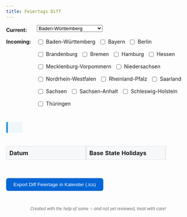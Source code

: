 ```yaml
---
title: Feiertags Diff
---
```


<div class="form-container">
  <div class="form-group">
    <label for="base-state" class="form-label">Current:</label>
    <select id="base-state" name="base-state" onchange="compareHolidays()">
      <option value="Baden-Württemberg">Baden-Württemberg</option>
      <option value="Bayern">Bayern</option>
      <option value="Berlin">Berlin</option>
      <option value="Brandenburg">Brandenburg</option>
      <option value="Bremen">Bremen</option>
      <option value="Hamburg">Hamburg</option>
      <option value="Hessen">Hessen</option>
      <option value="Mecklenburg-Vorpommern">Mecklenburg-Vorpommern</option>
      <option value="Niedersachsen">Niedersachsen</option>
      <option value="Nordrhein-Westfalen">Nordrhein-Westfalen</option>
      <option value="Rheinland-Pfalz">Rheinland-Pfalz</option>
      <option value="Saarland">Saarland</option>
      <option value="Sachsen">Sachsen</option>
      <option value="Sachsen-Anhalt">Sachsen-Anhalt</option>
      <option value="Schleswig-Holstein">Schleswig-Holstein</option>
      <option value="Thüringen">Thüringen</option>
    </select>
  </div>
  <div class="form-group">
    <label for="compare-states" class="form-label">Incoming:</label>
    <div id="compare-states" class="horizontal-checkboxes">
      <label><input type="checkbox" name="compare-state" value="Baden-Württemberg" onchange="compareHolidays()"> Baden-Württemberg</label>
      <label><input type="checkbox" name="compare-state" value="Bayern" onchange="compareHolidays()"> Bayern</label>
      <label><input type="checkbox" name="compare-state" value="Berlin" onchange="compareHolidays()"> Berlin</label>
      <label><input type="checkbox" name="compare-state" value="Brandenburg" onchange="compareHolidays()"> Brandenburg</label>
      <label><input type="checkbox" name="compare-state" value="Bremen" onchange="compareHolidays()"> Bremen</label>
      <label><input type="checkbox" name="compare-state" value="Hamburg" onchange="compareHolidays()"> Hamburg</label>
      <label><input type="checkbox" name="compare-state" value="Hessen" onchange="compareHolidays()"> Hessen</label>
      <label><input type="checkbox" name="compare-state" value="Mecklenburg-Vorpommern" onchange="compareHolidays()"> Mecklenburg-Vorpommern</label>
      <label><input type="checkbox" name="compare-state" value="Niedersachsen" onchange="compareHolidays()"> Niedersachsen</label>
      <label><input type="checkbox" name="compare-state" value="Nordrhein-Westfalen" onchange="compareHolidays()"> Nordrhein-Westfalen</label>
      <label><input type="checkbox" name="compare-state" value="Rheinland-Pfalz" onchange="compareHolidays()"> Rheinland-Pfalz</label>
      <label><input type="checkbox" name="compare-state" value="Saarland" onchange="compareHolidays()"> Saarland</label>
      <label><input type="checkbox" name="compare-state" value="Sachsen" onchange="compareHolidays()"> Sachsen</label>
      <label><input type="checkbox" name="compare-state" value="Sachsen-Anhalt" onchange="compareHolidays()"> Sachsen-Anhalt</label>
      <label><input type="checkbox" name="compare-state" value="Schleswig-Holstein" onchange="compareHolidays()"> Schleswig-Holstein</label>
      <label><input type="checkbox" name="compare-state" value="Thüringen" onchange="compareHolidays()"> Thüringen</label>
    </div>
  </div>
</div>

<div id="next-holiday" class="next-holiday">
  <!-- Next holiday information will be dynamically added here -->
</div>

<div id="result" class="diff-container">
  <table id="holidays-table">
    <thead>
      <tr>
        <th>Datum</th>
        <th id="base-state-header">Base State Holidays</th>
        <!-- Compare state headers will be dynamically added here -->
      </tr>
    </thead>
    <tbody id="holidays-table-body">
      <!-- Holiday rows will be dynamically added here -->
    </tbody>
  </table>
</div>

<button id="download-ics" class="download-button">Export Diff Feiertage in Kalender (.ics)</button>

<p class="disclaimer">Created with the help of some ✨ and not yet reviewed, treat with care!</p>

<style>
    .main-content {
        max-width: 80%;
        margin: 0 auto;
    }

    @media (max-width: 768px) {
        .main-content {
            max-width: 95%;
            margin: 0 auto;
        }

        .form-group {
            flex-direction: column;
        }

        .form-label {
            margin-bottom: 5px;
        }

        #base-state {
            width: 100%;
            max-width: none;
        }

        .horizontal-checkboxes {
            flex-direction: column;
            gap: 8px;
        }

        .horizontal-checkboxes label {
            margin-left: 0;
            font-size: 14px;
        }

        .next-holiday {
            font-size: 14px;
            padding: 10px;
        }

        /* Disable sticky columns on mobile */
        th:first-child,
        td:first-child,
        th:nth-child(2),
        td:nth-child(2) {
            position: static;
            min-width: 120px;
        }

        /* Adjust table for better mobile view */
        th, td {
            padding: 6px;
            min-width: 120px;
            font-size: 14px;
        }

        .download-button {
            width: 100%;
            margin: 15px 0;
            padding: 12px;
            font-size: 16px;
        }

        /* Make the table container full-width on mobile */
        .diff-container {
            margin: 0 -15px;
            width: calc(100% + 30px);
        }
    }


    @media (max-width: 768px) {
        .main-content {
            max-width: 95%;
            margin: 0 auto;
        }

        .form-group {
            flex-direction: column;
        }

        .form-label {
            margin-bottom: 5px;
        }

        #base-state {
            width: 100%;
            max-width: none;
        }

        .horizontal-checkboxes {
            flex-direction: column;
            gap: 8px;
        }

        .horizontal-checkboxes label {
            margin-left: 0;
            font-size: 14px;
        }

        .next-holiday {
            font-size: 14px;
            padding: 10px;
        }

        /* Disable sticky columns on mobile */
        th:first-child,
        td:first-child,
        th:nth-child(2),
        td:nth-child(2) {
            position: static;
            min-width: 120px;
        }

        /* Adjust table for better mobile view */
        th, td {
            padding: 6px;
            min-width: 120px;
            font-size: 14px;
        }

        .download-button {
            width: 100%;
            margin: 15px 0;
            padding: 12px;
            font-size: 16px;
        }

        /* Make the table container full-width on mobile */
        .diff-container {
            margin: 0 -15px;
            width: calc(100% + 30px);
        }
    }


    @media (max-width: 768px) {
        .main-content {
            max-width: 95%;
            margin: 0 auto;
        }

        .form-group {
            flex-direction: column;
        }

        .form-label {
            margin-bottom: 5px;
        }

        #base-state {
            width: 100%;
            max-width: none;
        }

        .horizontal-checkboxes {
            flex-direction: column;
            gap: 8px;
        }

        .horizontal-checkboxes label {
            margin-left: 0;
            font-size: 14px;
        }

        .next-holiday {
            font-size: 14px;
            padding: 10px;
        }

        /* Disable sticky columns on mobile */
        th:first-child,
        td:first-child,
        th:nth-child(2),
        td:nth-child(2) {
            position: static;
            min-width: 120px;
        }

        /* Adjust table for better mobile view */
        th, td {
            padding: 6px;
            min-width: 120px;
            font-size: 14px;
        }

        .download-button {
            width: 100%;
            margin: 15px 0;
            padding: 12px;
            font-size: 16px;
        }

        /* Make the table container full-width on mobile */
        .diff-container {
            margin: 0 -15px;
            width: calc(100% + 30px);
        }
    }


    @media (max-width: 768px) {
        .main-content {
            max-width: 95%;
            margin: 0 auto;
        }

        .form-group {
            flex-direction: column;
        }

        .form-label {
            margin-bottom: 5px;
        }

        #base-state {
            width: 100%;
            max-width: none;
        }

        .horizontal-checkboxes {
            flex-direction: column;
            gap: 8px;
        }

        .horizontal-checkboxes label {
            margin-left: 0;
            font-size: 14px;
        }

        .next-holiday {
            font-size: 14px;
            padding: 10px;
        }

        /* Disable sticky columns on mobile */
        th:first-child,
        td:first-child,
        th:nth-child(2),
        td:nth-child(2) {
            position: static;
            min-width: 120px;
        }

        /* Adjust table for better mobile view */
        th, td {
            padding: 6px;
            min-width: 120px;
            font-size: 14px;
        }

        .download-button {
            width: 100%;
            margin: 15px 0;
            padding: 12px;
            font-size: 16px;
        }

        /* Make the table container full-width on mobile */
        .diff-container {
            margin: 0 -15px;
            width: calc(100% + 30px);
        }
    }

    .diff-container {
        overflow-x: auto;
        position: relative;
    }
    table {
        width: 100%;
        border-collapse: separate;
        border-spacing: 0;
        table-layout: fixed;
        overflow: hidden;
    }

    th, td {
        padding: 8px;
        border: 1px solid #e1e4e8;
        text-align: left;
        min-width: 200px;
    }

    /* Sticky first two columns */
    th:first-child,
    td:first-child {
        position: sticky;
        left: 0;
        z-index: 2;
        background: white;
        border-right: 2px solid #e1e4e8;
    }

    th:nth-child(2),
    td:nth-child(2) {
        position: sticky;
        left: 200px; /* same as min-width */
        z-index: 1;
        background: white;
        border-right: 2px solid #e1e4e8;
    }

    th:first-child,
    th:nth-child(2) {
        z-index: 3;
        background: #f6f8fa;
    }

    tr:nth-child(odd) td:first-child,
    tr:nth-child(odd) td:nth-child(2) {
        background: #fafafa;
    }
    .added {
        background-color: #e6ffed;
        color: #22863a;
    }
    .removed {
        background-color: #ffeef0;
        color: #cb2431;
    }
    .horizontal-checkboxes {
        display: flex;
        flex-wrap: wrap;
        gap: 10px;
        padding-left: 0;
    }
    .horizontal-checkboxes label {
        display: flex;
        gap: 5px;

    }
    .next-holiday {
        margin: 20px 0;
        background-color: #f0f7fb;
        border-left: 5px solid #3498db;
        padding: 15px;
        padding-right: 25px;
        border-radius: 3px;
        display: inline-block;
        max-width: 100%;
    }
    .warning-icon {
        color: #d9534f;
        margin-left: 5px;
    }
    .form-container {
        margin-bottom: 20px;
    }
    .form-group {
        display: flex;
        align-items: flex-start;
        margin-bottom: 10px;
    }
    .form-group label {
        padding-top: 5px;
    }
    .form-label {
        min-width: 6em;
        font-weight: bold;
    }
    .disclaimer {
        text-align: center;
        font-style: italic;
        color: #666;
        margin-top: 2em;
        font-size: 0.8em;
    }
    .download-button {
        margin: 20px 0;
        padding: 10px 20px;
        background-color: #0366d6;
        color: white;
        border: none;
        border-radius: 6px;
        cursor: pointer;
    }
    .download-button:hover {
        background-color: #045cb5;
    }
</style>
<script>
  let holidays = {};

  async function fetchHolidays() {
    const currentYear = new Date().getFullYear();
    const response = await fetch(`https://date.nager.at/api/v3/PublicHolidays/${currentYear}/DE`);
    const data = await response.json();
    
    // Complete mapping of state codes to full names
    const stateMapping = {
      'DE-BW': 'Baden-Württemberg',
      'DE-BY': 'Bayern',
      'DE-BE': 'Berlin',
      'DE-BB': 'Brandenburg',
      'DE-HB': 'Bremen',
      'DE-HH': 'Hamburg',
      'DE-HE': 'Hessen',
      'DE-MV': 'Mecklenburg-Vorpommern',
      'DE-NI': 'Niedersachsen',
      'DE-NW': 'Nordrhein-Westfalen',
      'DE-RP': 'Rheinland-Pfalz',
      'DE-SL': 'Saarland',
      'DE-SN': 'Sachsen',
      'DE-ST': 'Sachsen-Anhalt',
      'DE-SH': 'Schleswig-Holstein',
      'DE-TH': 'Thüringen'
    };

    // Initialize holidays object
    holidays = Object.values(stateMapping).reduce((acc, state) => {
      acc[state] = [];
      return acc;
    }, {});

    // Transform API data into required format
    data.forEach(holiday => {
      const holidayData = {
        date: holiday.date,
        name: holiday.localName
      };

      // If holiday is global, add it to all states
      if (holiday.global) {
        Object.keys(holidays).forEach(state => {
          holidays[state].push({...holidayData});
        });
        return;
      }

      // Add holiday to specific states
      if (holiday.counties) {
        holiday.counties.forEach(county => {
          const stateName = stateMapping[county];
          if (stateName && holidays[stateName]) {
            holidays[stateName].push({...holidayData});
          }
        });
      }
    });

    // Sort holidays by date for each state
    Object.keys(holidays).forEach(state => {
      holidays[state].sort((a, b) => a.date.localeCompare(b.date));
    });

    compareHolidays();
  }

  function getQueryParams() {
    const params = new URLSearchParams(window.location.search);
    return {
      currentState: params.get('current'),
      incomingStates: params.getAll('incoming')
    };
  }

  function updateURL(baseState, compareStates) {
    const params = new URLSearchParams();
    params.set('current', baseState);
    compareStates.forEach(state => params.append('incoming', state));
    const newUrl = `${window.location.pathname}?${params.toString()}`;
    window.history.pushState({}, '', newUrl);
  }

  function getNextHoliday() {
    const today = new Date().toISOString().split('T')[0];
    const allHolidays = Object.values(holidays).flat();
    const futureHolidays = allHolidays.filter(holiday => holiday.date >= today);
    futureHolidays.sort((a, b) => new Date(a.date) - new Date(b.date));
    return futureHolidays[0];
  }

  function updateNextHolidaySection() {
    const nextHoliday = getNextHoliday();
    if (!nextHoliday) return;

    const baseState = document.getElementById('base-state').value;
    const compareStates = Array.from(document.querySelectorAll('input[name="compare-state"]:checked')).map(el => el.value);
    const selectedStates = [baseState, ...compareStates];

    const statesWithHoliday = selectedStates.filter(state => 
      holidays[state].some(holiday => holiday.date === nextHoliday.date)
    );
    const statesWithoutHoliday = selectedStates.filter(state => 
      !holidays[state].some(holiday => holiday.date === nextHoliday.date)
    );

    const formatStateList = (states) => {
      if (states.length === 0) return '';
      if (states.length === 1) return states[0];
      const lastState = states[states.length - 1];
      const otherStates = states.slice(0, -1);
      return `${otherStates.join(', ')} oder ${lastState}`;
    };

    const nextHolidayDiv = document.getElementById('next-holiday');
    nextHolidayDiv.innerHTML = `
      Nächster Feiertag ist <strong>${nextHoliday.name} am ${nextHoliday.date}</strong>
      ${statesWithHoliday.length ? `in ${formatStateList(statesWithHoliday.map(state => `${state} 😎`))}` : ''}
      ${statesWithoutHoliday.length ? `und nicht in ${formatStateList(statesWithoutHoliday.map(state => `${state} 👨‍💻`))}` : ''}.
    `;
  }

  function compareHolidays() {
    const baseState = document.getElementById('base-state').value;
    let compareStates = Array.from(document.querySelectorAll('input[name="compare-state"]:checked')).map(el => el.value);

    updateURL(baseState, compareStates);

    const baseHolidays = holidays[baseState] || [];
    const holidaysTableBody = document.getElementById('holidays-table-body');
    const holidaysTableHead = document.querySelector('#holidays-table thead tr');
    const baseStateHeader = document.getElementById('base-state-header');

    holidaysTableBody.innerHTML = '';
    baseStateHeader.textContent = `Current: ${baseState}`;
    holidaysTableHead.innerHTML = `<th>Date</th><th id="base-state-header">Current: ${baseState}</th>`;

    // Remove the base state from the compare states if it is selected
    compareStates = compareStates.filter(state => state !== baseState);

    compareStates.forEach(state => {
      const th = document.createElement('th');
      th.textContent = `Incoming: ${state}`;
      holidaysTableHead.appendChild(th);
    });

    const allDates = new Set(baseHolidays.map(holiday => holiday.date));
    compareStates.forEach(state => {
      holidays[state].forEach(holiday => allDates.add(holiday.date));
    });

    const sortedDates = Array.from(allDates).sort((a, b) => new Date(a) - new Date(b));

    sortedDates.forEach(date => {
      const tr = document.createElement('tr');
      const baseHoliday = baseHolidays.find(h => h.date === date);
      const baseTd = document.createElement('td');
      const dateTd = document.createElement('td');
      dateTd.textContent = date;

      let hasDiff = false;

      if (baseHoliday) {
        baseTd.textContent = `${baseHoliday.name}`;
      } else {
        baseTd.textContent = 'Kein Feiertag';
        baseTd.classList.add('removed');
        hasDiff = true;
      }
      tr.appendChild(dateTd);
      tr.appendChild(baseTd);

      compareStates.forEach(state => {
        const td = document.createElement('td');
        const stateHoliday = holidays[state].find(h => h.date === date);
        if (stateHoliday) {
          td.textContent = `${stateHoliday.name}`;
          if (!baseHoliday) {
            td.classList.add('added');
            hasDiff = true;
          }
        } else {
          td.textContent = 'Kein Feiertag';
          td.classList.add('removed');
          hasDiff = true;
        }
        tr.appendChild(td);
      });

      if (hasDiff) {
        dateTd.innerHTML += ' <span class="warning-icon">⚠️</span>';
      }

      holidaysTableBody.appendChild(tr);
    });

    // Remove the checkbox for the select base state
    document.querySelectorAll('input[name="compare-state"]').forEach(checkbox => {
      checkbox.parentElement.style.display = checkbox.value === baseState ? 'none' : 'flex';
    });

    updateNextHolidaySection();
  }

  function generateICS(conflicts) {
    const now = new Date().toISOString().replace(/[-:.]/g, '').split('T')[0];
    
    const icsContent = [
        'BEGIN:VCALENDAR',
        'VERSION:2.0',
        'PRODID:-//Feiertags-Diff//DE',
        ...conflicts.map(conflict => {
            const date = conflict.date.replace(/-/g, '');
            const uid = `${date}-${Math.random().toString(36).substr(2, 9)}`;
            const states = conflict.states.join(', ');
            
            return [
                'BEGIN:VEVENT',
                `UID:${uid}`,
                `DTSTAMP:${now}T000000Z`,
                `DTSTART;VALUE=DATE:${date}`,
                `DTEND;VALUE=DATE:${date}`,
                `STATUS:TENTATIVE`,
                `SUMMARY:${conflict.holiday} (Konflikt)`,
                `DESCRIPTION:Unterschiedliche Feiertage in: ${states}`,
                'END:VEVENT'
            ].join('\r\n');
        }),
        'END:VCALENDAR'
    ].join('\r\n');

    return icsContent;
}

function downloadICS() {
    const baseState = document.getElementById('base-state').value;
    const compareStates = Array.from(document.querySelectorAll('input[name="compare-state"]:checked')).map(el => el.value);
    const conflicts = [];

    // Get all dates with differences
    document.querySelectorAll('#holidays-table-body tr').forEach(row => {
        if (row.querySelector('.warning-icon')) {
            const date = row.cells[0].textContent.trim().replace(' ⚠️', '');
            const states = [baseState, ...compareStates];
            const stateHolidays = states.map(state => {
                const idx = states.indexOf(state) + 1;
                return row.cells[idx].textContent;
            });
            
            conflicts.push({
                date: date,
                holiday: stateHolidays.find(h => h !== 'Kein Feiertag') || 'Feiertags-Konflikt',
                states: states
            });
        }
    });

    const icsContent = generateICS(conflicts);
    const blob = new Blob([icsContent], { type: 'text/calendar;charset=utf-8' });
    const link = document.createElement('a');
    link.href = URL.createObjectURL(blob);
    link.download = 'feiertags-diff.ics';
    document.body.appendChild(link);
    link.click();
    document.body.removeChild(link);
}

  document.addEventListener('DOMContentLoaded', async () => {
    const { currentState, incomingStates } = getQueryParams();
    if (currentState) {
      document.getElementById('base-state').value = currentState;
    }
    incomingStates.forEach(state => {
      const checkbox = document.querySelector(`input[name="compare-state"][value="${state}"]`);
      if (checkbox) {
        checkbox.checked = true;
      }
    });
    await fetchHolidays();
    document.getElementById('download-ics').addEventListener('click', downloadICS);
  });
</script>
